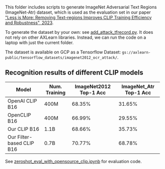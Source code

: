 This folder includes scripts to generate ImageNet Adversarial Text Regions (ImageNet-Atr) dataset, which is used as the evaluation set in our paper ["Less is More: Removing Text-regions Improves CLIP Training Efficiency and Robustness", 2023](https://arxiv.org/abs/2305.05095).

To generate the dataset by your own: see [add_attack_tfrecord.py](add_attack_tfrecord.py). It does not rely on other AXLearn libraries. Instead, we can run the code on a laptop with just the current folder.

The dataset is available on GCP as a Tensorflow Dataset: `gs://axlearn-public/tensorflow_datasets/imagenet2012_ocr_attack/`.


## Recognition results of different CLIP models

| Model            | Num. Training | ImageNet2012 Top-1 Acc | ImageNet_Atr  Top-1 Acc|
| ---------------- | -----------   |----------------------- |------------- |
| OpenAI CLIP B16  | 400M          | 68.35%       | 31.65%       |
| OpenCLIP B16     | 400M          | 66.99%       | 29.55%       |
| Our CLIP B16     | 1.1B          | 68.66%       | 35.73%       |
| Our Filter-based CLIP B16 | 0.7B | 70.77%       | 68.78%       |

See [zeroshot_eval_with_opensource_clip.ipynb](zeroshot_eval_with_opensource_clip.ipynb) for evaluation code.
